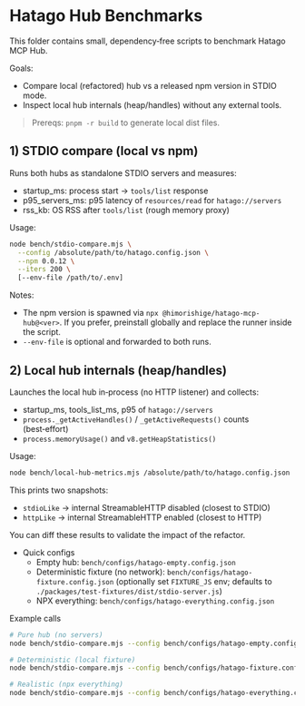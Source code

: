 # Hatago Hub Benchmarks

This folder contains small, dependency‑free scripts to benchmark Hatago MCP Hub.

Goals:

- Compare local (refactored) hub vs a released npm version in STDIO mode.
- Inspect local hub internals (heap/handles) without any external tools.

> Prereqs: `pnpm -r build` to generate local dist files.

## 1) STDIO compare (local vs npm)

Runs both hubs as standalone STDIO servers and measures:

- startup_ms: process start → `tools/list` response
- p95_servers_ms: p95 latency of `resources/read` for `hatago://servers`
- rss_kb: OS RSS after `tools/list` (rough memory proxy)

Usage:

```bash
node bench/stdio-compare.mjs \
  --config /absolute/path/to/hatago.config.json \
  --npm 0.0.12 \
  --iters 200 \
  [--env-file /path/to/.env]
```

Notes:

- The npm version is spawned via `npx @himorishige/hatago-mcp-hub@<ver>`. If you prefer, preinstall globally and replace the runner inside the script.
- `--env-file` is optional and forwarded to both runs.

## 2) Local hub internals (heap/handles)

Launches the local hub in‑process (no HTTP listener) and collects:

- startup_ms, tools_list_ms, p95 of `hatago://servers`
- `process._getActiveHandles()` / `_getActiveRequests()` counts (best‑effort)
- `process.memoryUsage()` and `v8.getHeapStatistics()`

Usage:

```bash
node bench/local-hub-metrics.mjs /absolute/path/to/hatago.config.json
```

This prints two snapshots:

- `stdioLike` → internal StreamableHTTP disabled (closest to STDIO)
- `httpLike` → internal StreamableHTTP enabled (closest to HTTP)

You can diff these results to validate the impact of the refactor.

- Quick configs
  - Empty hub: `bench/configs/hatago-empty.config.json`
  - Deterministic fixture (no network): `bench/configs/hatago-fixture.config.json` (optionally set `FIXTURE_JS` env; defaults to `./packages/test-fixtures/dist/stdio-server.js`)
  - NPX everything: `bench/configs/hatago-everything.config.json`

Example calls

```bash
# Pure hub (no servers)
node bench/stdio-compare.mjs --config bench/configs/hatago-empty.config.json --npm 0.0.12 --iters 200

# Deterministic (local fixture)
node bench/stdio-compare.mjs --config bench/configs/hatago-fixture.config.json --npm 0.0.12 --iters 200

# Realistic (npx everything)
node bench/stdio-compare.mjs --config bench/configs/hatago-everything.config.json --npm 0.0.12 --iters 200
```
